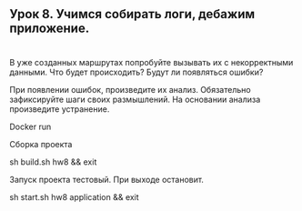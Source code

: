#
## Урок 8. Учимся собирать логи, дебажим приложение. ##
#

В уже созданных маршрутах попробуйте вызывать их с некорректными данными. Что будет происходить? Будут ли появляться ошибки?

При появлении ошибок, произведите их анализ. Обязательно зафиксируйте шаги своих размышлений. На основании анализа произведите устранение.

Docker run

Сборка проекта

sh build.sh hw8 && exit

Запуск проекта тестовый.  При выходе остановит.

sh start.sh hw8 application && exit
